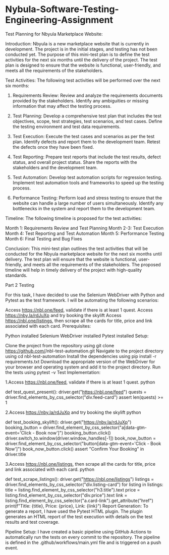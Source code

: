 # Nybula-Software-Testing-Engineering-Assignment
Test Planning for Nbyula Marketplace Website:

Introduction:
Nbyula is a new marketplace website that is currently in development. The project is in the initial stages, and testing has not been conducted yet. The purpose of this mini-test plan is to define the test activities for the next six months until the delivery of the project. The test plan is designed to ensure that the website is functional, user-friendly, and meets all the requirements of the stakeholders.

Test Activities:
The following test activities will be performed over the next six months:

1. Requirements Review: Review and analyze the requirements documents provided by the stakeholders. Identify any ambiguities or missing information that may affect the testing process.

2. Test Planning: Develop a comprehensive test plan that includes the test objectives, scope, test strategies, test scenarios, and test cases. Define the testing environment and test data requirements.

3. Test Execution: Execute the test cases and scenarios as per the test plan. Identify defects and report them to the development team. Retest the defects once they have been fixed.

4. Test Reporting: Prepare test reports that include the test results, defect status, and overall project status. Share the reports with the stakeholders and the development team.

5. Test Automation: Develop test automation scripts for regression testing. Implement test automation tools and frameworks to speed up the testing process.

6. Performance Testing: Perform load and stress testing to ensure that the website can handle a large number of users simultaneously. Identify any bottlenecks in the system and report them to the development team.

Timeline:
The following timeline is proposed for the test activities:

Month 1: Requirements Review and Test Planning
Month 2-3: Test Execution
Month 4: Test Reporting and Test Automation
Month 5: Performance Testing
Month 6: Final Testing and Bug Fixes

Conclusion:
This mini-test plan outlines the test activities that will be conducted for the Nbyula marketplace website for the next six months until delivery. The test plan will ensure that the website is functional, user-friendly, and meets all the requirements of the stakeholders. The proposed timeline will help in timely delivery of the project with high-quality standards.

Part 2 Testing

For this task, I have decided to use the Selenium WebDriver with Python and Pytest as the test framework. I will be automating the following scenarios:

Access https://nbl.one/feed, validate if there is at least 1 quest.
Access https://nby.la/rdJuXp and try booking the skylift
Access https://nbl.one/listings, then scrape all the cards for title, price and link associated with each card.
Prerequisites:

Python installed
Selenium WebDriver installed
Pytest installed
Setup:

Clone the project from the repository using git clone https://github.com/<your-username>/nbl-test-automation.git
Navigate to the project directory using cd nbl-test-automation
Install the dependencies using pip install -r requirements.txt
Download the appropriate version of the WebDriver for your browser and operating system and add it to the project directory.
Run the tests using pytest -v
Test Implementation:

1.Access https://nbl.one/feed, validate if there is at least 1 quest.
python
    

def test_quest_present():
    driver.get("https://nbl.one/feed")
    quests = driver.find_elements_by_css_selector("div.feed-card")
    assert len(quests) >= 1
    
    
2.Access https://nby.la/rdJuXp and try booking the skylift
python

def test_booking_skylift():
    driver.get("https://nby.la/rdJuXp")
    booking_button = driver.find_element_by_css_selector("a[data-gtm-event='Click - Book now']")
    booking_button.click()
    driver.switch_to.window(driver.window_handles[-1])
    book_now_button = driver.find_element_by_css_selector("button[data-gtm-event='Click - Book Now']")
    book_now_button.click()
    assert "Confirm Your Booking" in driver.title
    
    
3.Access https://nbl.one/listings, then scrape all the cards for title, price and link associated with each card.
python
    

def test_scrape_listings():
    driver.get("https://nbl.one/listings")
    listings = driver.find_elements_by_css_selector("div.listing-card")
    for listing in listings:
        title = listing.find_element_by_css_selector("h3.title").text
        price = listing.find_element_by_css_selector("div.price").text
        link = listing.find_element_by_css_selector("a.card-link").get_attribute("href")
        print(f"Title: {title}, Price: {price}, Link: {link}")
Report Generation:
To generate a report, I have used the Pytest HTML plugin. The plugin generates an HTML report of the test execution with details on the test results and test coverage.

Pipeline Setup:
I have created a basic pipeline using GitHub Actions to automatically run the tests on every commit to the repository. The pipeline is defined in the .github/workflows/main.yml file and is triggered on a push event.
